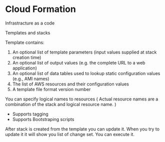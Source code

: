 # Cloud Formation

Infrastracture as a code

Templates and stacks

Template contains:
1. An optional list of template parameters (input values supplied at stack creation time)
2. An optional list of output values (e.g. the complete URL to a web application)
3. An optional list of data tables used to lookup static configuration values (e.g., AMI names)
4. The list of AWS resources and their configuration values
5. A template file format version number

You can specify logical names to resources ( Actual resource names are a combination of the stack and logical resource name. )

- Supports tagging
- Supports Bootstraping scripts

After stack is created from the template you can update it.
When you try to update it it will show you list of change set. You can execute it.